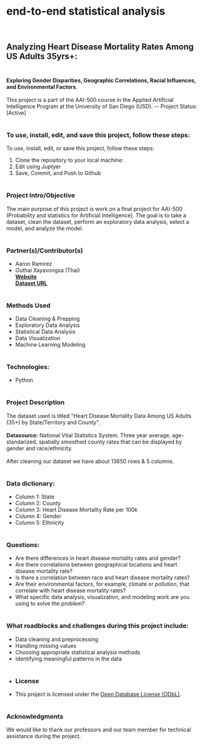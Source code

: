 # end-to-end statistical analysis<br><br>
## Analyzing Heart Disease Mortality Rates Among US Adults 35yrs+:<br><br>
**Exploring Gender Disparities, Geographic Correlations, Racial Influences, 
and Environmental Factors.**<br>
<br>
This project is a part of the AAI-500 course in the Applied Artificial Intelligence Program at the University of San Diego (USD). 
-- Project Status: [Active]<br><br>
### To use, install, edit, and save this project, follow these steps:<br>
To use, install, edit, or save this project, follow these steps:<br>
1. Clone the repository to your local machine:<br>
2. Edit using Juptyer<br>
3. Save, Commit, and Push to Github<br><br>
### Project Intro/Objective <br>
The main purpose of this project is work on a final project for AAI-500 (Probability and statistics for Artificial Intelligence). The goal is to take a dataset, clean the dataset, perform an exploratory data analysis, select a model, and analyze the model. <br><br>
### Partner(s)/Contributor(s)<br>
* Aaron Ramirez<br>
* Outhai Xayavongsa (Thai)<br>
**[Website](https://catalog.data.gov/dataset/heart-disease-mortality-data-among-us-adults-35-by-state-territory-and-county)<br>
[Dataset URL](https://data.cdc.gov/api/views/i2vk-mgdh/rows.csv?accessType=DOWNLOAD) <br><br>**
### Methods Used<br>
* Data Cleaning & Prepping<br>
* Exploratory Data Analysis<br>
* Statistical Data Analysis<br>
* Data Visualization<br>
* Machine Learning Modeling
<br><br>
### Technologies:<br>
* Python<br><br>
### Project Description<br>
The dataset used is titled "Heart Disease Mortality Data Among US Adults (35+) by State/Territory and County". <br><br>
**Datasource:** National Vital Statistics System. Three year average, age-standarized, spatially smoothed county rates that can be displayed by gender and race/ethnicity. <br><br>
After cleaning our dataset we have about 13650 rows & 5 columns. <br><br>
### Data dictionary:  
* Column 1: State<br>
* Column 2: County<br>
* Column 3: Heart Disease Mortality Rate per 100k<br>
* Column 4: Gender<br>
* Column 5: Ethnicity<br><br>
### Questions:<br>
* Are there differences in heart disease mortality rates and gender?<br>
* Are there correlations between geographical locations and heart disease mortality rate?<br>
* Is there a correlation between race and heart disease mortality rates?<br>
* Are their environmental factors, for example, climate or pollution, that correlate with heart disease mortality rates?<br>
* What specific data analysis, visualization, and modeling work are you using to solve the problem? <br><br>
### What roadblocks and challenges during this project include:<br>
* Data cleaning and preprocessing<br>
* Handling missing values<br>
* Choosing appropriate statistical analysis methods<br>
* Identifying meaningful patterns in the data<br><br>
* ### License<br>
* This project is licensed under the [Open Database License (ODbL)](http://opendatacommons.org/licenses/odbl/1.0/).<br><br>
### Acknowledgments<br>
We would like to thank our professors and our team member for technical assistance during the project.
